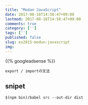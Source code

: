```yaml
---
title: "Modan JavaScript"
date: 2017-08-16T14:58:47+09:00
lastmod: 2017-08-16T14:58:47+09:00
comments: true
category: ['']
tags: ['']
published: false
slug: es2015-modun-javascript
img:
---
```


<!--more-->
{{% googleadsense %}}

`export / importの文法`

## snipet

```
$(npm bin)/babel src --out-dir dist
```


##
